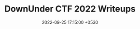 ---
layout: post
title: "DownUnder CTF 2022 Writeups"
date: 2022-09-25 17:15:00 +0530
categories: CTF
tags: September-2022
---